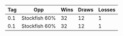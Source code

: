 
| Tag | Opp           | Wins | Draws | Losses |
| --- | ------------- | ---- | ----- | ------ |
| 0.1 | Stockfish 60% | 32   |    12 | 1      |
| 0.1 | Stockfish 60% | 32   |    12 | 1      |
